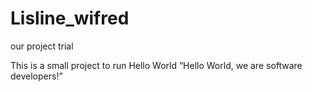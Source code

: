 # Lisline_wifred
our project trial

This is a small project to run Hello World
“Hello World, we are software developers!”
